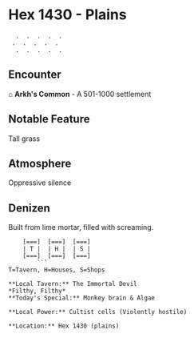 # Hex 1430 - Plains
```
  .  .  .  .  .
 .  .  .  .  .
  .  .  .  .  .
```

## Encounter

⌂ **Arkh's Common** - A 501-1000 settlement

## Notable Feature

Tall grass

## Atmosphere

Oppressive silence

## Denizen

Built from lime mortar, filled with screaming.

```
    [===]  [===]  [===]
    | T |  | H |  | S |
    [===]  [===]  [===]
        ```
T=Tavern, H=Houses, S=Shops

**Local Tavern:** The Immortal Devil
*Filthy, Filthy*
**Today's Special:** Monkey brain & Algae

**Local Power:** Cultist cells (Violently hostile)

**Location:** Hex 1430 (plains)
